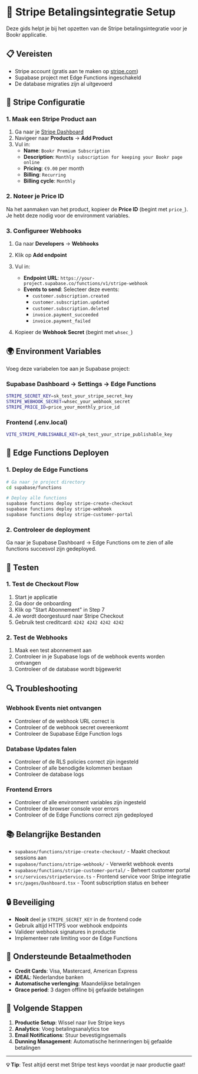 # 🚀 Stripe Betalingsintegratie Setup

Deze gids helpt je bij het opzetten van de Stripe betalingsintegratie voor je Bookr applicatie.

## 📋 Vereisten

- Stripe account (gratis aan te maken op [stripe.com](https://stripe.com))
- Supabase project met Edge Functions ingeschakeld
- De database migraties zijn al uitgevoerd

## 🔑 Stripe Configuratie

### 1. Maak een Stripe Product aan

1. Ga naar je [Stripe Dashboard](https://dashboard.stripe.com)
2. Navigeer naar **Products** → **Add Product**
3. Vul in:
   - **Name**: `Bookr Premium Subscription`
   - **Description**: `Monthly subscription for keeping your Bookr page online`
   - **Pricing**: `€9.00` per month
   - **Billing**: `Recurring`
   - **Billing cycle**: `Monthly`

### 2. Noteer je Price ID

Na het aanmaken van het product, kopieer de **Price ID** (begint met `price_`). Je hebt deze nodig voor de environment variables.

### 3. Configureer Webhooks

1. Ga naar **Developers** → **Webhooks**
2. Klik op **Add endpoint**
3. Vul in:
   - **Endpoint URL**: `https://your-project.supabase.co/functions/v1/stripe-webhook`
   - **Events to send**: Selecteer deze events:
     - `customer.subscription.created`
     - `customer.subscription.updated`
     - `customer.subscription.deleted`
     - `invoice.payment_succeeded`
     - `invoice.payment_failed`

4. Kopieer de **Webhook Secret** (begint met `whsec_`)

## 🌍 Environment Variables

Voeg deze variabelen toe aan je Supabase project:

### Supabase Dashboard → Settings → Edge Functions

```bash
STRIPE_SECRET_KEY=sk_test_your_stripe_secret_key
STRIPE_WEBHOOK_SECRET=whsec_your_webhook_secret
STRIPE_PRICE_ID=price_your_monthly_price_id
```

### Frontend (.env.local)

```bash
VITE_STRIPE_PUBLISHABLE_KEY=pk_test_your_stripe_publishable_key
```

## 🚀 Edge Functions Deployen

### 1. Deploy de Edge Functions

```bash
# Ga naar je project directory
cd supabase/functions

# Deploy alle functions
supabase functions deploy stripe-create-checkout
supabase functions deploy stripe-webhook
supabase functions deploy stripe-customer-portal
```

### 2. Controleer de deployment

Ga naar je Supabase Dashboard → Edge Functions om te zien of alle functions succesvol zijn gedeployed.

## 🧪 Testen

### 1. Test de Checkout Flow

1. Start je applicatie
2. Ga door de onboarding
3. Klik op "Start Abonnement" in Step 7
4. Je wordt doorgestuurd naar Stripe Checkout
5. Gebruik test creditcard: `4242 4242 4242 4242`

### 2. Test de Webhooks

1. Maak een test abonnement aan
2. Controleer in je Supabase logs of de webhook events worden ontvangen
3. Controleer of de database wordt bijgewerkt

## 🔍 Troubleshooting

### Webhook Events niet ontvangen

- Controleer of de webhook URL correct is
- Controleer of de webhook secret overeenkomt
- Controleer de Supabase Edge Function logs

### Database Updates falen

- Controleer of de RLS policies correct zijn ingesteld
- Controleer of alle benodigde kolommen bestaan
- Controleer de database logs

### Frontend Errors

- Controleer of alle environment variables zijn ingesteld
- Controleer de browser console voor errors
- Controleer of de Edge Functions correct zijn gedeployed

## 📚 Belangrijke Bestanden

- `supabase/functions/stripe-create-checkout/` - Maakt checkout sessions aan
- `supabase/functions/stripe-webhook/` - Verwerkt webhook events
- `supabase/functions/stripe-customer-portal/` - Beheert customer portal
- `src/services/stripeService.ts` - Frontend service voor Stripe integratie
- `src/pages/Dashboard.tsx` - Toont subscription status en beheer

## 🔒 Beveiliging

- **Nooit** deel je `STRIPE_SECRET_KEY` in de frontend code
- Gebruik altijd HTTPS voor webhook endpoints
- Valideer webhook signatures in productie
- Implementeer rate limiting voor de Edge Functions

## 📱 Ondersteunde Betaalmethoden

- **Credit Cards**: Visa, Mastercard, American Express
- **iDEAL**: Nederlandse banken
- **Automatische verlenging**: Maandelijkse betalingen
- **Grace period**: 3 dagen offline bij gefaalde betalingen

## 🎯 Volgende Stappen

1. **Productie Setup**: Wissel naar live Stripe keys
2. **Analytics**: Voeg betalingsanalytics toe
3. **Email Notifications**: Stuur bevestigingsemails
4. **Dunning Management**: Automatische herinneringen bij gefaalde betalingen

---

**💡 Tip**: Test altijd eerst met Stripe test keys voordat je naar productie gaat!
